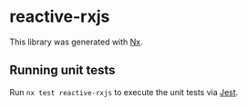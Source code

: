 # reactive-rxjs

This library was generated with [Nx](https://nx.dev).

## Running unit tests

Run `nx test reactive-rxjs` to execute the unit tests via [Jest](https://jestjs.io).
